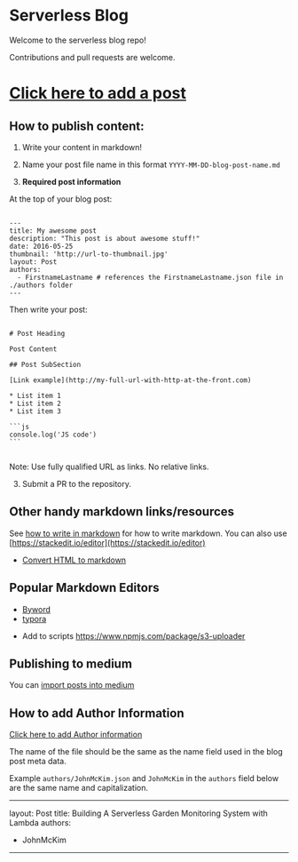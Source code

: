 # Serverless Blog

Welcome to the serverless blog repo!

Contributions and pull requests are welcome.

# [Click here to add a post](https://github.com/serverless/blog/new/master/post)

## How to publish content:

1. Write your content in markdown!

2. Name your post file name in this format `YYYY-MM-DD-blog-post-name.md`

3. **Required post information**

At the top of your blog post:
<pre><code class="yaml">
---
title: My awesome post
description: "This post is about awesome stuff!"
date: 2016-05-25
thumbnail: 'http://url-to-thumbnail.jpg'
layout: Post
authors:
  - FirstnameLastname # references the FirstnameLastname.json file in ./authors folder
---
</code></pre>


Then write your post:
<pre><code class="markdown">
# Post Heading

Post Content

## Post SubSection

[Link example](http://my-full-url-with-http-at-the-front.com)

* List item 1
* List item 2
* List item 3

```js
console.log('JS code')
```

</code></pre>

Note: Use fully qualified URL as links. No relative links.


3. Submit a PR to the repository.


## Other handy markdown links/resources

See [how to write in markdown](https://blog.ghost.org/markdown/) for how to write markdown. You can also use [https://stackedit.io/editor](https://stackedit.io/editor)

* [Convert HTML to markdown](https://domchristie.github.io/to-markdown/)

## Popular Markdown Editors
* [Byword](https://bywordapp.com/)
* [typora](https://www.typora.io/)

- Add to scripts https://www.npmjs.com/package/s3-uploader

## Publishing to medium

You can [import posts into medium](https://medium.com/p/import)

## How to add Author Information

[Click here to add Author information](https://github.com/serverless/blog/new/master/authors)

The name of the file should be the same as the name field used in the blog post meta data.

Example `authors/JohnMcKim.json` and `JohnMcKim` in the `authors` field below are the same name and capitalization.

---
layout:  Post
title:  Building A Serverless Garden Monitoring System with Lambda
authors:
 - JohnMcKim
---
